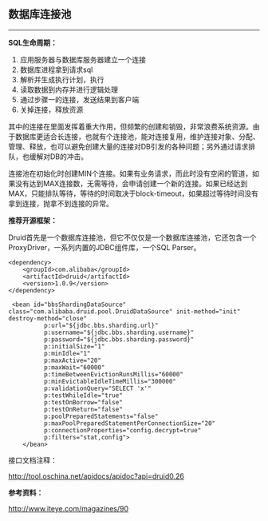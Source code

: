 ## 数据库连接池

---

**SQL生命周期：**

1. 应用服务器与数据库服务器建立一个连接
2. 数据库进程拿到请求sql
3. 解析并生成执行计划，执行
4. 读取数据到内存并进行逻辑处理
5. 通过步骤一的连接，发送结果到客户端
6. 关掉连接，释放资源


其中的连接在里面发挥着重大作用，但频繁的创建和销毁，非常浪费系统资源。由于数据库更适合长连接，也就有个连接池，能对连接复用，维护连接对象、分配、管理、释放，也可以避免创建大量的连接对DB引发的各种问题；另外通过请求排队，也缓解对DB的冲击。



连接池在初始化时创建MIN个连接。如果有业务请求，而此时没有空闲的管道，如果没有达到MAX连接数，无需等待，会申请创建一个新的连接。如果已经达到MAX，只能排队等待，等待的时间取决于block-timeout，如果超过等待时间没有拿到连接，抛拿不到连接的异常。

		

**推荐开源框架：**

Druid首先是一个数据库连接池，但它不仅仅是一个数据库连接池，它还包含一个ProxyDriver，一系列内置的JDBC组件库，一个SQL Parser。


```
<dependency>
    <groupId>com.alibaba</groupId>
    <artifactId>druid</artifactId>
    <version>1.0.9</version>
</dependency>
````

```
 <bean id="bbsShardingDataSource" class="com.alibaba.druid.pool.DruidDataSource" init-method="init" destroy-method="close"
          p:url="${jdbc.bbs.sharding.url}"
          p:username="${jdbc.bbs.sharding.username}"
          p:password="${jdbc.bbs.sharding.password}"
          p:initialSize="1"
          p:minIdle="1"
          p:maxActive="20"
          p:maxWait="60000"
          p:timeBetweenEvictionRunsMillis="60000"
          p:minEvictableIdleTimeMillis="300000"
          p:validationQuery="SELECT 'x'"
          p:testWhileIdle="true"
          p:testOnBorrow="false"
          p:testOnReturn="false"
          p:poolPreparedStatements="false"
          p:maxPoolPreparedStatementPerConnectionSize="20"
          p:connectionProperties="config.decrypt=true"
          p:filters="stat,config">
    </bean>

```



接口文档注释：

http://tool.oschina.net/apidocs/apidoc?api=druid0.26



**参考资料：**

http://www.iteye.com/magazines/90


